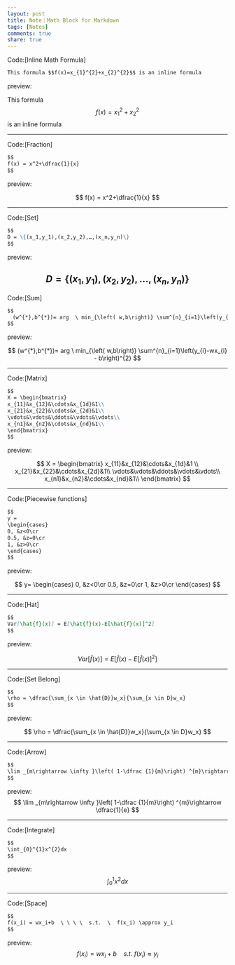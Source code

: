 ```yaml
---
layout: post
title: Note：Math Block for Markdown 
tags: [Notes]
comments: true
share: true
---
```


Code:[Inline Math Formula]

```markdown
This formula $$f(x)=x_{1}^{2}+x_{2}^{2}$$ is an inline formula
```
preview:

This formula $$f(x)=x_{1}^{2}+x_{2}^{2}$$ is an inline formula

----
Code:[Fraction]
```markdown
$$
f(x) = x^2+\dfrac{1}{x}
$$
```
preview:

$$
f(x) = x^2+\dfrac{1}{x}
$$

----

Code:[Set]

```markdown
$$
D = \{(x_1,y_1),(x_2,y_2),…,(x_n,y_n)\}
$$
```
preview:

$$
D = \{(x_1,y_1),(x_2,y_2),…,(x_n,y_n)\}
$$
----

Code:[Sum]

```markdown
$$
　(w^{*},b^{*})= arg  \ min_{\left( w,b\right)} \sum^{n}_{i=1}\left(y_{i}-wx_{i} - b\right)^{2}
$$
```
preview:

$$
(w^{*},b^{*})= arg  \ min_{\left( w,b\right)} \sum^{n}_{i=1}\left(y_{i}-wx_{i} - b\right)^{2}
$$

----
Code:[Matrix]

```markdown
$$
X = \begin{bmatrix}
x_{11}&x_{12}&\cdots&x_{1d}&1\\
x_{21}&x_{22}&\cdots&x_{2d}&1\\
\vdots&\vdots&\ddots&\vdots&\vdots\\
x_{n1}&x_{n2}&\cdots&x_{nd}&1\\
\end{bmatrix}
$$
```
preview:

$$
X = 
\begin{bmatrix}
x_{11}&x_{12}&\cdots&x_{1d}&1 \\
x_{21}&x_{22}&\cdots&x_{2d}&1\\
\vdots&\vdots&\ddots&\vdots&\vdots\\
x_{n1}&x_{n2}&\cdots&x_{nd}&1\\
\end{bmatrix}
$$

----
Code:[Piecewise functions]

```markdown
$$
y = 
\begin{cases}
0, &z<0\cr
0.5, &z=0\cr
1, &z>0\cr
\end{cases}
$$
```
preview:

$$
y=
\begin{cases}
0, &z<0\cr
0.5, &z=0\cr
1, &z>0\cr
\end{cases}
$$

----
Code:[Hat]

```markdown
$$
Var[\hat{f}(x)] = E[\hat{f}(x)-E[\hat{f}(x)]^2]
$$
```
preview:

$$
Var[\hat{f}(x)] = E[\hat{f}(x)-E[\hat{f}(x)]^2]
$$

----
Code:[Set Belong]

```markdown
$$
\rho = \dfrac{\sum_{x \in \hat{D}}w_x}{\sum_{x \in D}w_x}
$$
```
preview:

$$
\rho = \dfrac{\sum_{x \in \hat{D}}w_x}{\sum_{x \in D}w_x}
$$

----
Code:[Arrow]

```markdown
$$
\lim _{m\rightarrow \infty }\left( 1-\dfrac {1}{m}\right) ^{m}\rightarrow \dfrac{1}{e}
$$
```
preview:
$$
\lim _{m\rightarrow \infty }\left( 1-\dfrac {1}{m}\right) ^{m}\rightarrow \dfrac{1}{e}
$$

----
Code:[Integrate]

```markdown
$$
\int_{0}^{1}x^{2}dx
$$
```
preview:
$$
\int_{0}^{1}x^{2}dx
$$



----

Code:[Space]

```markdown
$$
f(x_i) = wx_i+b  \ \ \ \  s.t.  \  f(x_i) \approx y_i
$$
```
preview:
$$
f(x_i) = wx_i+b  \ \ \ \  s.t.  \  f(x_i) \approx y_i
$$



